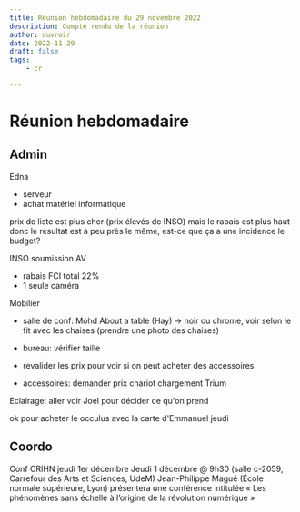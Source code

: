 ```yaml
---
title: Réunion hebdomadaire du 29 novembre 2022
description: Compte rendu de la réunion
author: ouvroir
date: 2022-11-29
draft: false
tags:
    - cr

---
```

# Réunion hebdomadaire

## Admin
Edna 
- serveur
- achat matériel informatique

prix de liste est plus cher (prix élevés de INSO) mais le rabais est plus haut donc le résultat est à peu près le même, est-ce que ça a une incidence le budget? 

INSO
soumission AV 
- rabais FCI total 22%
- 1 seule caméra


Mobilier
- salle de conf: Mohd About a table (Hay) → noir ou chrome, voir selon le fit avec les chaises (prendre une photo des chaises)
- bureau: vérifier taille
- revalider les prix pour voir si on peut acheter des accessoires


- accessoires: demander prix chariot chargement Trium

Eclairage: aller voir Joel pour décider ce qu'on prend

ok pour acheter le occulus avec la carte d'Emmanuel jeudi


## Coordo

Conf CRIHN jeudi 1er décembre
Jeudi 1 décembre @ 9h30 (salle c-2059, Carrefour des Arts et Sciences, UdeM)
Jean-Philippe Magué (École normale supérieure, Lyon) présentera une conférence intitulée « Les phénomènes sans échelle à l’origine de la révolution numérique » 